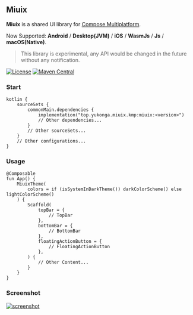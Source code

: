 ## Miuix

**Miuix** is a shared UI library for [Compose Multiplatform](https://www.jetbrains.com/compose-multiplatform/).

Now Supported: **Android** / **Desktop(JVM)** / **iOS** / **WasmJs** / **Js** / **macOS(Native)**.

> This library is experimental, any API would be changed in the future without any notification.

[![License](https://img.shields.io/github/license/miuix-kotlin-multiplatform/miuix)](LICENSE)
[![Maven Central](https://img.shields.io/maven-central/v/top.yukonga.miuix.kmp/miuix)](https://search.maven.org/search?q=g:top.yukonga.miuix.kmp)

### Start

```
kotlin {
    sourceSets {
        commonMain.dependencies {
            implementation("top.yukonga.miuix.kmp:miuix:<version>")
            // Other dependencies...
        }
        // Other sourceSets...
    }
    // Other configurations...
}
```

### Usage

```
@Composable
fun App() {
    MiuixTheme(
        colors = if (isSystemInDarkTheme()) darkColorScheme() else lightColorScheme()
    ) {
        Scaffold(
            topBar = {
                // TopBar
            },
            bottomBar = {
                // BottomBar
            },
            floatingActionButton = {
                // FloatingActionButton
            },
        ) {
            // Other Content...
        }
    }
}
```

### Screenshot

[![screenshot](https://github.com/miuix-kotlin-multiplatform/miuix/blob/main/assets/screenshot.webp?raw=true)]()
